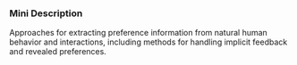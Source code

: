 ### Mini Description

Approaches for extracting preference information from natural human behavior and interactions, including methods for handling implicit feedback and revealed preferences.
